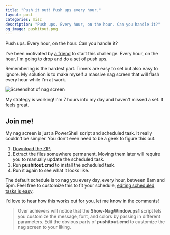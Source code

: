 ```yaml
---
title: "Push it out! Push ups every hour."
layout: post
categories: misc
description: "Push ups. Every hour, on the hour. Can you handle it?"
og_image: pushitout.png
---
```


Push ups. Every hour, on the hour. Can you handle it?

I've been motivated by [a friend](http://www.steubing.me) to start this challenge. Every hour, on the hour, I'm going to drop and do a set of push ups.

Remembering is the hardest part. Timers are easy to set but also easy to ignore. My solution is to make myself a massive nag screen that will flash every hour while I'm at work.

![Screenshot of nag screen]({{site.url}}/assets/forposts/pushitout.png "Screenshot of nag screen")

My strategy is working! I'm 7 hours into my day and haven't missed a set. It feels great.

## Join me!

My nag screen is just a PowerShell script and scheduled task. It really couldn't be simpler. You don't even need to be a geek to figure this out.

1. [Download the ZIP.]({{site.url}}/assets/forposts/pushitout.zip)
2. Extract the files somewhere permanent. Moving them later will require you to manually update the scheduled task.
3. Run **pushitout.cmd** to install the scheduled task.
4. Run it again to see what it looks like.

The default schedule is to nag you every day, every hour, between 8am and 5pm. Feel free to customize this to fit your schedule, [editing scheduled tasks is easy](http://www.howtogeek.com/123393/how-to-automatically-run-programs-and-set-reminders-with-the-windows-task-scheduler/).

I'd love to hear how this works out for you, let me know in the comments!

> Over achievers will notice that the **Show-NagWindow.ps1** script lets you
> customize the message, font, and colors by passing in different parameters.
> Edit the obvious parts of **pushitout.cmd** to customize the nag screen
> to your liking.